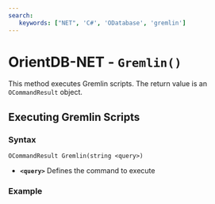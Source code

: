```yaml
---
search:
   keywords: ["NET", 'C#', 'ODatabase', 'gremlin']
---
```


# OrientDB-NET - `Gremlin()`

This method executes Gremlin scripts.  The return value is an `OCommandResult` object.

## Executing Gremlin Scripts

### Syntax

```
OCommandResult Gremlin(string <query>)
```

- **`<query>`** Defines the command to execute

### Example


